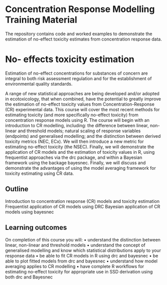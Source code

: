 # Concentration Response Modelling Training Material
The repository contains code and worked examples to demonstrate the estimation of no-effect toxicity estimates from concentration response data.

# No- effects toxicity estimation
Estimation of no-effect concentrations for substances of concern are integral to both risk assessment regulation and for the establishment of environmental quality standards.

A range of new statistical approaches are being developed and/or adopted in ecotoxicology, that when combined, have the potential to greatly improve the estimation of no-effect toxicity values from Concentration-Response (CR) experimental data.
This course will cover the most recent methods for estimating toxicity (and more specifically no-effect toxicity) from concentration response models using R. 
The course will begin with an introduction to CR modelling, including: the difference between linear, non-linear and threshold models; natural scaling of response variables (endpoints) and generalised modelling; and the distinction between derived toxicity metrics (NEC, ECx). We will then introduce a new metric for estimating no-effect toxicity (the NSEC). Finally, we will demonstrate the application of CR models and the estimation of toxicity values in R, using frequentist approaches via the drc package, and within a Bayesian framework using the backage bayesnec. Finally, we will discuss and demonstrate the advantages of using the model averaging framework for toxicity estimating using CR data.

## Outline
Introduction to concentration response (CR) models and toxicity estimation 
Frequentist application of CR models using DRC
Bayesian application of CR models using bayesnec

## Learning outcomes
On completion of this course you will:
•	understand the distinction between linear, non-linear and threshold models
•	understand the concept of generalised modelling and know which statistical distributions apply to your response data
•	be able to fit CR models in R using drc and bayesnec
•	be able to plot fitted models from drc and bayesnec
•	understand how model averaging applies to CR modelling
•	have complete R workflows for estimating no-effect toxicity for appropriate use in SSD derivation using both drc and Bayesnec

